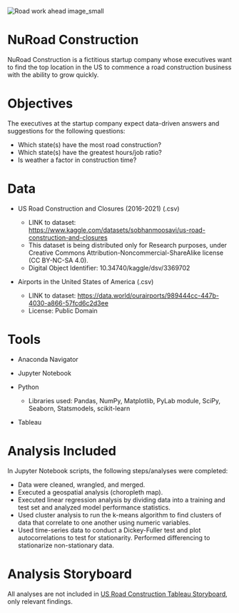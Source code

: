 ![Road work ahead image_small](https://user-images.githubusercontent.com/91081682/172224724-b7d6a171-3ecd-4337-9a05-2111d3886930.jpg) 
# NuRoad Construction
NuRoad Construction is a fictitious startup company whose executives want to find the top location in the US to commence a road construction business with the ability to grow quickly.

# Objectives

The executives at the startup company expect data-driven answers and suggestions for the following questions:
  - Which state(s) have the most road construction?
  - Which state(s) have the greatest hours/job ratio?
  - Is weather a factor in construction time?
# Data

- US Road Construction and Closures (2016-2021) (.csv)

  - LINK to dataset: https://www.kaggle.com/datasets/sobhanmoosavi/us-road-construction-and-closures
  - This dataset is being distributed only for Research purposes, under Creative Commons Attribution-Noncommercial-ShareAlike license (CC BY-NC-SA 4.0).
  - Digital Object Identifier: 10.34740/kaggle/dsv/3369702

- Airports in the United States of America (.csv)

  - LINK to dataset: https://data.world/ourairports/989444cc-447b-4030-a866-57fcd6c2d3ee
  - License: Public Domain

# Tools

  - Anaconda Navigator

  - Jupyter Notebook

  - Python

    - Libraries used:
      Pandas, NumPy, Matplotlib, PyLab module, SciPy, Seaborn, Statsmodels, scikit-learn

  - Tableau
# Analysis Included
In Jupyter Notebook scripts, the following steps/analyses were completed:
- Data were cleaned, wrangled, and merged.
- Executed a geospatial analysis (choropleth map).
- Executed linear regression analysis by dividing data into a training and test set and analyzed model performance statistics. 
- Used cluster analysis to run the k-means algorithm to find clusters of data that correlate to one another using numeric variables.
- Used time-series data to conduct a Dickey-Fuller test and plot autocorrelations to test for stationarity. Performed differencing to stationarize non-stationary data.
# Analysis Storyboard
All analyses are not included in [US Road Construction Tableau Storyboard](https://public.tableau.com/views/USConstruction_16539529407730/Story1?:language=en-US&publish=yes&:display_count=n&:origin=viz_share_link), only relevant findings.

